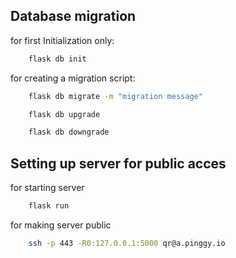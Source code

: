 ## Database migration

for first Initialization only:

```bash
    flask db init
```

for creating a migration script:

```bash
    flask db migrate -m "migration message"
```

```bash
    flask db upgrade
```

```bash
    flask db downgrade
```

## Setting up server for public acces

for starting server

```bash
    flask run
```

for making server public

```bash
    ssh -p 443 -R0:127.0.0.1:5000 qr@a.pinggy.io
```

